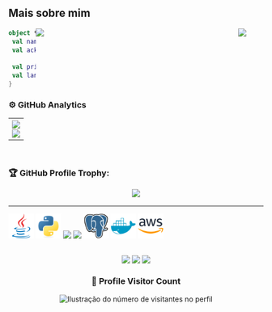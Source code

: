 ## Mais sobre mim

<img align="right" width="50" src="https://i2.wp.com/allhtaccess.info/wp-content/uploads/2018/03/programming.gif?fit=1281%2C716&ssl=1" />
<img src="https://raw.githubusercontent.com/MicaelliMedeiros/micaellimedeiros/master/image/computer-illustration.png" min-width="400px" max-width="400px" width="400px" align="right">

```kotlin
object **Félix** {
 val name = "João Pedro Félix Velho"
 val acknowledgements = "Python Developer"

 val primarySkillset = "I'M LEARNING"
 val languages = listOf("Python, "MongoDB", "Docker", "AWS")
}
```

### ⚙️ GitHub Analytics
<table>
  <tr>
    <td>
      <img
        align="center"
        src="https://github-readme-stats.vercel.app/api?username=tiofelx&show_icons=true&theme=github_dark"
      />
      <br />
      <img
        align="center"
        src="https://github-readme-streak-stats.herokuapp.com/?user=tiofelx&theme=github_dark&hide_border=false"
      />
    </td>
  </tr>
</table>
<br />

### 🏆 GitHub Profile Trophy:

<p align="center">
  <a
    href="https://github.com/ryo-ma/github-profile-trophy"
    title="repositório de troféus"
  >
    <img
      width="800"
      src="https://github-profile-trophy.vercel.app/?username=tiofelx&column=8&theme=darkhub&no-frame=true&no-bg=true"
    />
  </a>
</p>

---

<div align="center" style="display: inline-block">
    <img height="50em" src="https://github.com/devicons/devicon/blob/v2.15.1/icons/java/java-original.svg"/>
    <img height="50em" src="https://github.com/devicons/devicon/blob/master/icons/python/python-original.svg" />
    <img height="50em" src="https://cdn.jsdelivr.net/gh/devicons/devicon/icons/microsoftsqlserver/microsoftsqlserver-plain.svg" />
    <img height="50em" src="https://cdn.jsdelivr.net/gh/devicons/devicon/icons/mongodb/mongodb-original.svg" />
    <img height="50em" src="https://github.com/devicons/devicon/blob/v2.15.1/icons/postgresql/postgresql-original.svg"/>
    <img height="50em" src="https://github.com/devicons/devicon/blob/v2.15.1/icons/docker/docker-plain.svg"/>
    <img height="50em" src="https://github.com/devicons/devicon/blob/master/icons/amazonwebservices/amazonwebservices-original-wordmark.svg" />
</div>


## 
<div align="center">
 <a href="https://wa.me/5517997322424" target="_blank"><img src="https://img.shields.io/badge/WhatsApp-25D366?style=for-the-badge&logo=whatsapp&logoColor=white" target="_blank"></a>
 <a href="https://www.linkedin.com/in/jpfelixvelho/" target="_blank"><img src="https://img.shields.io/badge/LinkedIn-0077B5?style=for-the-badge&logo=linkedin&logoColor=white" target="_blank"></a>
 <a href="mailto: rjoaomax@gmail.com" target="_blank"><img src="https://img.shields.io/badge/Gmail-D14836?style=for-the-badge&logo=gmail&logoColor=white" target="_blank"></a>
</div>

<div align="center">
  <h3><b>📍 Profile Visitor Count</b></h3>
</div>

<p align="center">
  <img
    src="https://profile-counter.glitch.me/tiofelx/count.svg"
    alt="Ilustração do número de visitantes no perfil"
  />
</p>

